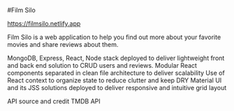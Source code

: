 #Film Silo

https://filmsilo.netlify.app


Film Silo is a web application to help you find out more about your favorite movies and share reviews about them.

MongoDB, Express, React, Node stack deployed to deliver lightweight front and back end solution to CRUD users and reviews.
Modular React components separated in clean file architecture to deliver scalability
Use of React context to organize state to reduce clutter and keep DRY
Material UI and its JSS solutions deployed to deliver responsive and intuitive grid layout


API source and credit TMDB API
